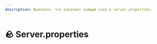 ```yaml
---
description: Выясните, что означает каждый узел в server.properties.
---
```


# 🪨 Server.properties
